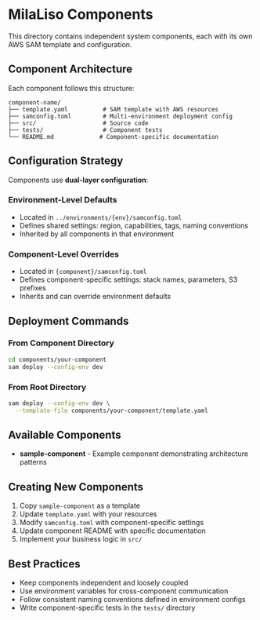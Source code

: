 # MilaLiso Components

This directory contains independent system components, each with its own AWS SAM template and configuration.

## Component Architecture

Each component follows this structure:
```
component-name/
├── template.yaml          # SAM template with AWS resources
├── samconfig.toml         # Multi-environment deployment config
├── src/                   # Source code
├── tests/                 # Component tests
└── README.md             # Component-specific documentation
```

## Configuration Strategy

Components use **dual-layer configuration**:

### Environment-Level Defaults
- Located in `../environments/{env}/samconfig.toml`
- Defines shared settings: region, capabilities, tags, naming conventions
- Inherited by all components in that environment

### Component-Level Overrides
- Located in `{component}/samconfig.toml`
- Defines component-specific settings: stack names, parameters, S3 prefixes
- Inherits and can override environment defaults

## Deployment Commands

### From Component Directory
```bash
cd components/your-component
sam deploy --config-env dev
```

### From Root Directory
```bash
sam deploy --config-env dev \
  --template-file components/your-component/template.yaml
```

## Available Components

- **sample-component** - Example component demonstrating architecture patterns

## Creating New Components

1. Copy `sample-component` as a template
2. Update `template.yaml` with your resources
3. Modify `samconfig.toml` with component-specific settings
4. Update component README with specific documentation
5. Implement your business logic in `src/`

## Best Practices

- Keep components independent and loosely coupled
- Use environment variables for cross-component communication
- Follow consistent naming conventions defined in environment configs
- Write component-specific tests in the `tests/` directory